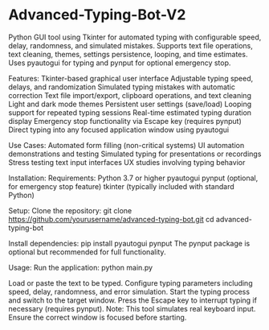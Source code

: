 # Advanced-Typing-Bot-V2
Python GUI tool using Tkinter for automated typing with configurable speed, delay, randomness, and simulated mistakes. Supports text file operations, text cleaning, themes, settings persistence, looping, and time estimates. Uses pyautogui for typing and pynput for optional emergency stop.

Features:
  Tkinter-based graphical user interface
  Adjustable typing speed, delays, and randomization
  Simulated typing mistakes with automatic correction
  Text file import/export, clipboard operations, and text cleaning
  Light and dark mode themes
  Persistent user settings (save/load)
  Looping support for repeated typing sessions
  Real-time estimated typing duration display
  Emergency stop functionality via Escape key (requires pynput)
  Direct typing into any focused application window using pyautogui

Use Cases:
  Automated form filling (non-critical systems)
  UI automation demonstrations and testing
  Simulated typing for presentations or recordings
  Stress testing text input interfaces
  UX studies involving typing behavior

Installation:
  Requirements:
    Python 3.7 or higher
    pyautogui
    pynput (optional, for emergency stop feature)
    tkinter (typically included with standard Python)

  Setup:
    Clone the repository:
    git clone https://github.com/yourusername/advanced-typing-bot.git
    cd advanced-typing-bot
    
  Install dependencies:
    pip install pyautogui pynput
    The pynput package is optional but recommended for full functionality.

Usage:
  Run the application:
    python main.py
    
  Load or paste the text to be typed.
  Configure typing parameters including speed, delay, randomness, and error simulation.
  Start the typing process and switch to the target window.
  Press the Escape key to interrupt typing if necessary (requires pynput).
  Note: This tool simulates real keyboard input. Ensure the correct window is focused before starting.
